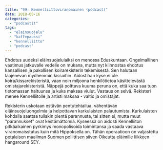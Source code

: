 ```yaml
---
title: "99: Kennelliittoviranomainen (podcast)"
date: 2018-08-16
categories: 
  - "podcastit"
tags: 
  - "elainsuojelu"
  - "kaffepaussi"
  - "kennelliitto"
  - "podcast"
---
```


Ehdotus uudeksi eläinsuojelulaiksi on menossa Eduskuntaan. Ongelmallinen vaatimus jatkuvalle vedelle on mukana, mutta nyt kiinnostaa ehdotus kansallisen ja pakollisen koirarekisterin tekemisestä. Sen halutaan laajenevan myöhemmin kissoihin. Aidostihan kyse ei ole koira/kissarekisteristä, vaan noin miljoona henkilötietoa käsittelevästä omistajarekisteristä. Näppejä polttava kuuma peruna on, että kuka saa tuon tietomassan haltuunsa ja kuka maksaa viulut. Vastaus on selvä. Rekisteri menee Kennelliitolle ja artisti maksaa - valtio ja omistajat.

<!--more-->

Rekisterin uskotaan estävän pentutehtailua, vähentävän eläinsuojeluongelmia ja helpottavan karkulaisten palautumista. Karkulaisten kohdalla saattaa tullakin pientä parannusta, tai sitten ei, mutta muut "parannukset" ovat kestämättömiä. Kyseessä on aidosti Kennelliiton pitkäaikainen pyrkimys monopolisoida toimintansa ja saada vastaava viranomaisstatus kuin mitä Hippoksella on. Tähän operaatioon on valjastettu petalaisen maailman Suomen poliittisen siiven Oikeutta eläimille liikkeen hangaround SEY.
